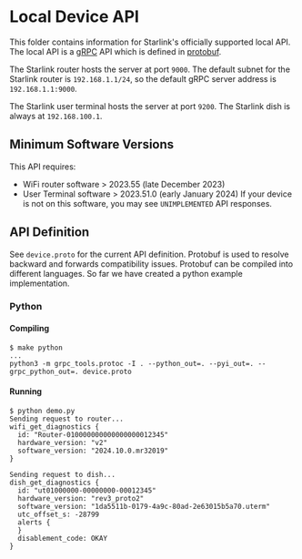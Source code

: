 # Local Device API
This folder contains information for Starlink's officially supported local API. The local API is a [gRPC](https://grpc.io/) API which is defined in [protobuf](https://protobuf.dev/).

The Starlink router hosts the server at port `9000`. The default subnet for the Starlink router is `192.168.1.1/24`, so the default gRPC server address is `192.168.1.1:9000`.

The Starlink user terminal hosts the server at port `9200`. The Starlink dish is always at `192.168.100.1`.

## Minimum Software Versions
This API requires:
* WiFi router software > 2023.55 (late December 2023)
* User Terminal software > 2023.51.0 (early January 2024)
If your device is not on this software, you may see `UNIMPLEMENTED` API responses.

## API Definition
See `device.proto` for the current API definition. Protobuf is used to resolve backward and forwards compatibility issues. Protobuf can be compiled into different languages. So far we have created a python example implementation.

### Python
#### Compiling
```
$ make python
...
python3 -m grpc_tools.protoc -I . --python_out=. --pyi_out=. --grpc_python_out=. device.proto
```
#### Running
```
$ python demo.py
Sending request to router...
wifi_get_diagnostics {
  id: "Router-010000000000000000012345"
  hardware_version: "v2"
  software_version: "2024.10.0.mr32019"
}

Sending request to dish...
dish_get_diagnostics {
  id: "ut01000000-00000000-00012345"
  hardware_version: "rev3_proto2"
  software_version: "1da5511b-0179-4a9c-80ad-2e63015b5a70.uterm"
  utc_offset_s: -28799
  alerts {
  }
  disablement_code: OKAY
}
```